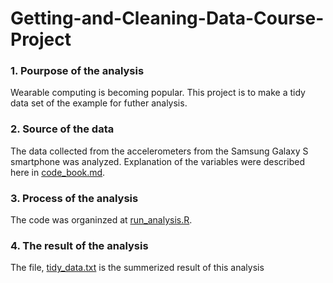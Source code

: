 # Getting-and-Cleaning-Data-Course-Project

### 1. Pourpose of the analysis
Wearable computing is becoming popular. This project is to make a tidy data set of the example for futher analysis.

### 2. Source of the data
The data collected from the accelerometers from the Samsung Galaxy S smartphone was analyzed. Explanation of the variables were described here in [code_book.md](./code_book.md).

### 3. Process of the analysis
The code was organinzed at [run_analysis.R](./run_analysis.R).

### 4. The result of the analysis
The file, [tidy_data.txt](./tidy.txt) is the summerized result of this analysis
